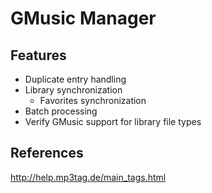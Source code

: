 GMusic Manager
===



Features
---

 * Duplicate entry handling
 * Library synchronization
    * Favorites synchronization
 * Batch processing
 * Verify GMusic support for library file types
 
References
---
http://help.mp3tag.de/main_tags.html
